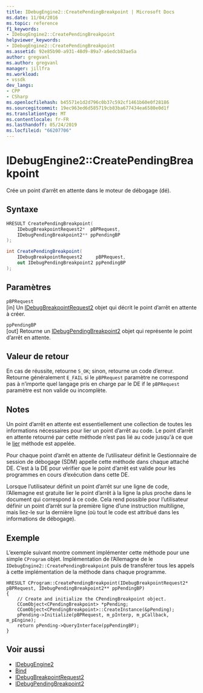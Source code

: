 ```yaml
---
title: IDebugEngine2::CreatePendingBreakpoint | Microsoft Docs
ms.date: 11/04/2016
ms.topic: reference
f1_keywords:
- IDebugEngine2::CreatePendingBreakpoint
helpviewer_keywords:
- IDebugEngine2::CreatePendingBreakpoint
ms.assetid: 92e85b90-a931-48d9-89a7-a6edcb83ae5a
author: gregvanl
ms.author: gregvanl
manager: jillfra
ms.workload:
- vssdk
dev_langs:
- CPP
- CSharp
ms.openlocfilehash: b45571e1d2d796c0b37c592cf1461b60e0f28186
ms.sourcegitcommit: 19ec963ed6d585719cb83ba677434ea6580e0d1f
ms.translationtype: MT
ms.contentlocale: fr-FR
ms.lasthandoff: 05/24/2019
ms.locfileid: "66207706"
---
```

# <a name="idebugengine2creatependingbreakpoint"></a>IDebugEngine2::CreatePendingBreakpoint
Crée un point d’arrêt en attente dans le moteur de débogage (dé).

## <a name="syntax"></a>Syntaxe

```cpp
HRESULT CreatePendingBreakpoint(
    IDebugBreakpointRequest2*  pBPRequest,
    IDebugPendingBreakpoint2** ppPendingBP
);
```

```csharp
int CreatePendingBreakpoint(
    IDebugBreakpointRequest2     pBPRequest,
    out IDebugPendingBreakpoint2 ppPendingBP
);
```

## <a name="parameters"></a>Paramètres
`pBPRequest`\
[in] Un [IDebugBreakpointRequest2](../../../extensibility/debugger/reference/idebugbreakpointrequest2.md) objet qui décrit le point d’arrêt en attente à créer.

`ppPendingBP`\
[out] Retourne un [IDebugPendingBreakpoint2](../../../extensibility/debugger/reference/idebugpendingbreakpoint2.md) objet qui représente le point d’arrêt en attente.

## <a name="return-value"></a>Valeur de retour
En cas de réussite, retourne `S_OK`; sinon, retourne un code d’erreur. Retourne généralement `E_FAIL` si le `pBPRequest` paramètre ne correspond pas à n’importe quel langage pris en charge par le DE if le `pBPRequest` paramètre est non valide ou incomplète.

## <a name="remarks"></a>Notes
Un point d’arrêt en attente est essentiellement une collection de toutes les informations nécessaires pour lier un point d’arrêt au code. Le point d’arrêt en attente retourné par cette méthode n’est pas lié au code jusqu'à ce que le [lier](../../../extensibility/debugger/reference/idebugpendingbreakpoint2-bind.md) méthode est appelée.

Pour chaque point d’arrêt en attente de l’utilisateur définit le Gestionnaire de session de débogage (SDM) appelle cette méthode dans chaque attaché DE. C’est à la DE pour vérifier que le point d’arrêt est valide pour les programmes en cours d’exécution dans cette DE.

Lorsque l’utilisateur définit un point d’arrêt sur une ligne de code, l’Allemagne est gratuite lier le point d’arrêt à la ligne la plus proche dans le document qui correspond à ce code. Cela rend possible pour l’utilisateur définir un point d’arrêt sur la première ligne d’une instruction multiligne, mais liez-le sur la dernière ligne (où tout le code est attribué dans les informations de débogage).

## <a name="example"></a>Exemple
L’exemple suivant montre comment implémenter cette méthode pour une simple `CProgram` objet. Implémentation de l’Allemagne de le `IDebugEngine2::CreatePendingBreakpoint` puis de transférer tous les appels à cette implémentation de la méthode dans chaque programme.

```
HRESULT CProgram::CreatePendingBreakpoint(IDebugBreakpointRequest2* pBPRequest, IDebugPendingBreakpoint2** ppPendingBP)
{
    // Create and initialize the CPendingBreakpoint object.
    CComObject<CPendingBreakpoint> *pPending;
    CComObject<CPendingBreakpoint>::CreateInstance(&pPending);
    pPending->Initialize(pBPRequest, m_pInterp, m_pCallback, m_pEngine);
    return pPending->QueryInterface(ppPendingBP);
}
```

## <a name="see-also"></a>Voir aussi
- [IDebugEngine2](../../../extensibility/debugger/reference/idebugengine2.md)
- [Bind](../../../extensibility/debugger/reference/idebugpendingbreakpoint2-bind.md)
- [IDebugBreakpointRequest2](../../../extensibility/debugger/reference/idebugbreakpointrequest2.md)
- [IDebugPendingBreakpoint2](../../../extensibility/debugger/reference/idebugpendingbreakpoint2.md)
